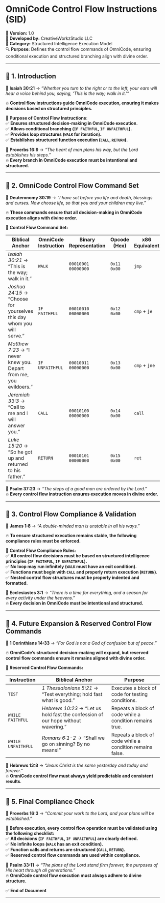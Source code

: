 # **OmniCode Control Flow Instructions (SID)**  

📅 **Version:** 1.0  
🏢 **Developed by:** CreativeWorkzStudio LLC  
📂 **Category:** Structured Intelligence Execution Model  
🔍 **Purpose:** Defines the control flow commands of OmniCode, ensuring conditional execution and structured branching align with divine order.  

---

## **📌 1. Introduction**  

📖 **Isaiah 30:21** → *“Whether you turn to the right or to the left, your ears will hear a voice behind you, saying, ‘This is the way; walk in it.’”*  

🔥 **Control flow instructions guide OmniCode execution, ensuring it makes decisions based on structured principles.**  

🚀 **Purpose of Control Flow Instructions:**  
✅ **Ensures structured decision-making in OmniCode execution.**  
✅ **Allows conditional branching (`IF FAITHFUL`, `IF UNFAITHFUL`).**  
✅ **Provides loop structures (`WALK` for iteration).**  
✅ **Establishes structured function execution (`CALL`, `RETURN`).**  

📖 **Proverbs 16:9** → *“The heart of man plans his way, but the Lord establishes his steps.”*  
🔥 **Every branch in OmniCode execution must be intentional and structured.**  

---

## **📌 2. OmniCode Control Flow Command Set**  

📖 **Deuteronomy 30:19** → *“I have set before you life and death, blessings and curses. Now choose life, so that you and your children may live.”*  

🔥 **These commands ensure that all decision-making in OmniCode execution aligns with divine order.**  

🚀 **Control Flow Command Set:**  

| **Biblical Anchor** | **OmniCode Instruction** | **Binary Representation** | **Opcode (Hex)** | **x86 Equivalent** | **ARM Equivalent** | **Purpose** |  
|----------------|----------------|----------------|------------------|------------------|------------------|------------------|  
| *Isaiah 30:21* → “This is the way; walk in it.” | `WALK` | `00010001 00000000` | `0x11 0x00` | `jmp` | `b` | Loops through a block of code. |  
| *Joshua 24:15* → “Choose for yourselves this day whom you will serve.” | `IF FAITHFUL` | `00010010 00000000` | `0x12 0x00` | `cmp` + `je` | `cmp` + `beq` | Conditional branch if true. |  
| *Matthew 7:23* → “I never knew you. Depart from me, you evildoers.” | `IF UNFAITHFUL` | `00010011 00000000` | `0x13 0x00` | `cmp` + `jne` | `cmp` + `bne` | Conditional branch if false. |  
| *Jeremiah 33:3* → “Call to me and I will answer you.” | `CALL` | `00010100 00000000` | `0x14 0x00` | `call` | `bl` | Calls another function. |  
| *Luke 15:20* → “So he got up and returned to his father.” | `RETURN` | `00010101 00000000` | `0x15 0x00` | `ret` | `bx lr` | Exits a function and returns control. |  

📖 **Psalm 37:23** → *“The steps of a good man are ordered by the Lord.”*  
🔥 **Every control flow instruction ensures execution moves in divine order.**  

---

## **📌 3. Control Flow Compliance & Validation**  

📖 **James 1:8** → *“A double-minded man is unstable in all his ways.”*  

🔥 **To ensure structured execution remains stable, the following compliance rules must be enforced.**  

🚀 **Control Flow Compliance Rules:**  
✅ **All control flow decisions must be based on structured intelligence principles (`IF FAITHFUL`, `IF UNFAITHFUL`).**  
✅ **No loop may run infinitely (`WALK` must have an exit condition).**  
✅ **Functions must begin with `CALL` and properly return execution (`RETURN`).**  
✅ **Nested control flow structures must be properly indented and formatted.**  

📖 **Ecclesiastes 3:1** → *“There is a time for everything, and a season for every activity under the heavens.”*  
🔥 **Every decision in OmniCode must be intentional and structured.**  

---

## **📌 4. Future Expansion & Reserved Control Flow Commands**  

📖 **1 Corinthians 14:33** → *“For God is not a God of confusion but of peace.”*  

🔥 **OmniCode’s structured decision-making will expand, but reserved control flow commands ensure it remains aligned with divine order.**  

🚀 **Reserved Control Flow Commands:**  

| **Instruction** | **Biblical Anchor** | **Purpose** |  
|----------------|----------------------|------------------|  
| `TEST` | *1 Thessalonians 5:21* → “Test everything; hold fast what is good.” | Executes a block of code for testing conditions. |  
| `WHILE FAITHFUL` | *Hebrews 10:23* → “Let us hold fast the confession of our hope without wavering.” | Repeats a block of code while a condition remains true. |  
| `WHILE UNFAITHFUL` | *Romans 6:1-2* → “Shall we go on sinning? By no means!” | Repeats a block of code while a condition remains false. |  

📖 **Hebrews 13:8** → *“Jesus Christ is the same yesterday and today and forever.”*  
🔥 **OmniCode control flow must always yield predictable and consistent results.**  

---

## **📌 5. Final Compliance Check**  

📖 **Proverbs 16:3** → *“Commit your work to the Lord, and your plans will be established.”*  

🚀 **Before execution, every control flow operation must be validated using the following checklist:**  
✅ **All decisions (`IF FAITHFUL`, `IF UNFAITHFUL`) are clearly defined.**  
✅ **No infinite loops (`WALK` has an exit condition).**  
✅ **Function calls and returns are structured (`CALL`, `RETURN`).**  
✅ **Reserved control flow commands are used within compliance.**  

📖 **Psalm 33:11** → *“The plans of the Lord stand firm forever, the purposes of His heart through all generations.”*  
🔥 **OmniCode control flow execution must always adhere to divine structure.**  

✅ **End of Document**  

---

